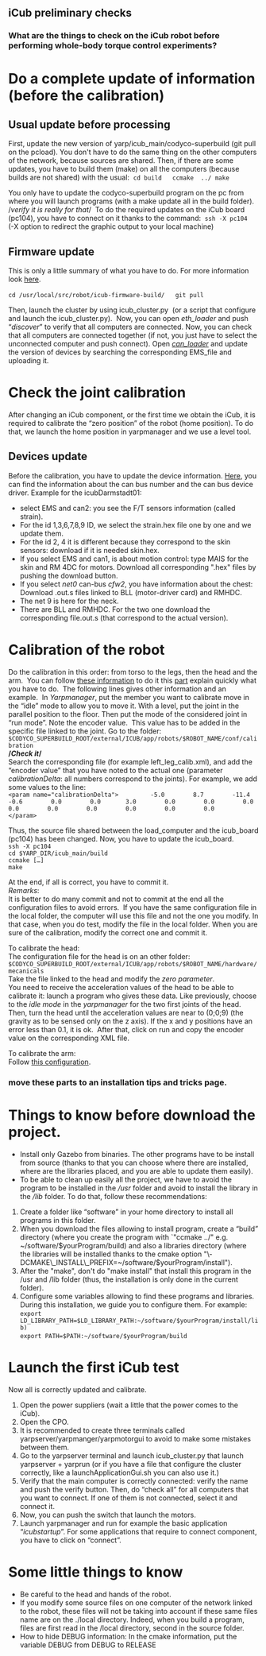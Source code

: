 ## iCub preliminary checks 

### What are the things to check on the iCub robot before performing whole-body torque control experiments? 

# Do a complete update of information (before the calibration)

## Usual update before processing
First, update the new version of yarp/icub_main/codyco\-superbuild (git pull on the pcload). You don't have to do the same thing on the other computers of the network, because sources are shared.
Then, if there are some updates, you have to build them (make) on all the computers (because builds are not shared) with the usual:  
`cd build  
ccmake  ../ make`

You only have to update the codyco-superbuild program on the pc from where you will launch programs (with a make update all in the build folder).  /*verify it is really for that*/  
To do the required updates on the iCub board (pc104), you have to connect on it thanks to the command:  
`ssh -X pc104`  
(\-X option to redirect the graphic output to your local machine)

## Firmware update
This is only a little summary of what you have to do. For more information look [here](http://wiki.icub.org/wiki/Firmware).

`cd /usr/local/src/robot/icub-firmware-build/  
git pull`  

Then, launch the cluster by using icub\_cluster.py  (or a script that configure and launch the icub_cluster.py).  
Now, you can open _eth_loader_ and push “_discover_” to verify that all computers are connected. Now, you can check that all computers are connected together (if not, you just have to select the unconnected computer and push connect).
Open [_can_loader_](http://wiki.icub.org/wiki/CanLoader) and update the version of devices by searching the corresponding EMS_file and uploading it.  

# Check the joint calibration
After changing an iCub component, or the first time we obtain the iCub, it is required to calibrate the “zero position” of the robot (home position). To do that, we launch the home position in yarpmanager and we use a level tool.

## Devices update
Before the calibration, you have to update the device information.
[Here](http://wiki.icub.org/wiki/Can_addresses_and_associated_firmware#PCAN2:_Right_arm), you can find the information about the can bus number and the can bus device driver. Example for the icubDarmstadt01:
- select EMS and can2: you see the F/T sensors information (called strain).  
- For the id 1,3,6,7,8,9 ID, we select the strain.hex file one by one and we update them.  
- For the id 2, 4 it is different because they correspond to the skin sensors: download if it is needed skin.hex.  
- If you select EMS and can1, is about motion control: type MAIS for the skin and RM 4DC for motors. Download all corresponding "\.hex" files by pushing the download button.  
- If you select _net0_ can\-bus _cfw2_, you have information about the chest: Download .out.s files linked to BLL (motor\-driver card) and RMHDC.  
- The net 9 is here for the neck.  
- There are BLL and RMHDC. For the two one download the corresponding file.out.s (that correspond to the actual version).  

# Calibration of the robot
Do the calibration in this order: from torso to the legs, then the head and the arm.  
You can follow [these information](http://wiki.icub.org/wiki/Manual#Three._Calibration) to do it this [part](http://wiki.icub.org/wiki/ArmFineCalibration) explain quickly what you have to do.  
The following lines gives other information and an example.  
In _Yarpmanager_, put the member you want to calibrate move in the “idle” mode to allow you to move it. With a level, put the joint in the parallel position to the floor. Then put the mode of the considered joint in “run mode”. Note the encoder value.  
This value has to be added in the specific file linked to the joint. Go to the folder:  
`$CODYCO_SUPERBUILD_ROOT/external/ICUB/app/robots/$ROBOT_NAME/conf/calibration`     
**/*Check it*/**   
Search the corresponding file (for example left\_leg\_calib.xml), and add the “encoder value” that you have noted to the actual one (parameter _calibrationDelta_: all numbers correspond to the joints). For example, we add some values to the line:  
`<param name="calibrationDelta">         -5.0        8.7        -11.4        -0.6        0.0        0.0       3.0        0.0        0.0        0.0        0.0        0.0        0.0        0.0        0.0        0.0        </param>`  

Thus, the source file shared between the load_computer and the icub_board (pc104) has been changed. Now, you have to update the icub_board.  
`ssh -X pc104`  
`cd $YARP_DIR/icub_main/build`  
`ccmake […]`  
`make`  

At the end, if all is correct, you have to commit it.  
_Remarks_:  
It is better to do many commit and not to commit at the end all the configuration files to avoid errors.  
If you have the same configuration file in the local folder, the computer will use this file and not the one you modify. In that case, when you do test, modify the file in the local folder. When you are sure of the calibration, modify the correct one and commit it.  

To calibrate the head:  
The configuration file for the head is on an other folder:  
`$CODYCO_SUPERBUILD_ROOT/external/ICUB/app/robots/$ROBOT_NAME/hardware/mecanicals`    
Take the file linked to the head and modify the _zero parameter_.  
You need to receive the acceleration values of the head to be able to calibrate it: launch a program who gives these data. Like previously, choose to the _idle mode_ in the _yarpmanager_ for the two first joints of the head. Then, turn the head until the acceleration values are near to (0;0;9) (the gravity as to be sensed only on the z axis). If the x and y positions have an error less than 0.1, it is ok.  After that, click on run and copy the encoder value on the corresponding XML file. 

To calibrate the arm:  
Follow [this configuration](http://wiki.icub.org/wiki/ArmFineCalibration).

 ### move these parts to an installation tips and tricks page. 

# Things to know before download the project.
* Install only Gazebo from binaries. The other programs have to be install from source (thanks to that you can choose where there are installed, where are the libraries placed, and you are able to update them easily).  
* To be able to clean up easily all the project, we have to avoid the program to be installed in the _/usr_ folder and avoid to install the library in the _/lib_ folder. To do that, follow these recommendations:  
1. Create a folder like “software” in your home directory to install all programs in this folder.  
2. When you download the files allowing to install program, create a “build” directory (where you create the program with `"ccmake ../" e.g. ~/software/$yourProgram/build) and also a libraries directory (where the libraries will be installed thanks to the cmake option "\-DCMAKE\_INSTALL\_PREFIX=~/software/$yourProgram/install").
3. After the "make", don't do "make install" that install this program in the /usr and /lib folder (thus, the installation is only done in the current folder).  
4. Configure some variables allowing to find these programs and libraries. During this installation, we guide you to configure them. For example:    
`export LD_LIBRARY_PATH=$LD_LIBRARY_PATH:~/software/$yourProgram/install/lib)`  
`export PATH=$PATH:~/software/$yourProgram/build`

# Launch the first iCub test
Now all is correctly updated and calibrate.
1. Open the power suppliers (wait a little that the power comes to the iCub).
2. Open the CPO.
3. It is recommended to create three terminals called yarpserver/yarpmanger/yarpmotorgui to avoid to make some mistakes between them.
4. Go to the yarpserver terminal and launch icub_cluster.py that launch yarpserver + yarprun (or if you have a file that configure the cluster correctly, like a launchApplicationGui.sh you can also use it.)
5. Verify that the main computer is correctly connected: verify the name and push the verify button.
Then, do “check all” for all computers that you want to connect. If one of them is not connected, select it and connect it.
6. Now, you can push the switch that launch the motors.
7. Launch yarpmanager and run for example the basic application “_icubstartup_”. For some applications that require to connect component, you have to click on “connect”.

# Some little things to know 
* Be careful to the head and hands of the robot.
* If you modify some source files on one computer of the network linked to the robot, these files will not be taking into account if these same files name are on the ./local directory. Indeed, when you build a program, files are first read in the /local directory, second in the source folder.
* How to hide DEBUG information: In the cmake information, put the variable DEBUG from DEBUG to RELEASE
